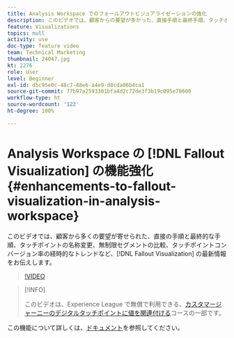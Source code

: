 ```yaml
---
title: Analysis Workspace でのフォールアウトビジュアライゼーションの強化
description: このビデオでは、顧客からの要望が多かった、直接手順と最終手順、タッチポイントの名称変更、無制限セグメントの比較、タッチポイントコンバージョン率の経時的なトレンドなど、フォールアウトビジュアライゼーションの更新について説明します。
feature: Visualizations
topics: null
activity: use
doc-type: feature video
team: Technical Marketing
thumbnail: 24047.jpg
kt: 2276
role: User
level: Beginner
exl-id: d5c95e0c-48c7-48e6-a4e9-d8cda06b4ca1
source-git-commit: 77b97a2593301bfa4d2c72de3f3b19c095e70600
workflow-type: ht
source-wordcount: '122'
ht-degree: 100%

---
```


# Analysis Workspace の [!DNL Fallout Visualization] の機能強化  {#enhancements-to-fallout-visualization-in-analysis-workspace}

このビデオでは、顧客から多くの要望が寄せられた、直接の手順と最終的な手順、タッチポイントの名称変更、無制限セグメントの比較、タッチポイントコンバージョン率の経時的なトレンドなど、[!DNL Fallout Visualization] の最新情報をお伝えします。

>[!VIDEO](https://video.tv.adobe.com/v/24047/?quality=12)

>[!INFO]
>
> このビデオは、Experience League で無償で利用できる、[カスタマージャーニーのデジタルタッチポイントに値を関連付ける](https://experienceleague.adobe.com/?recommended=Analytics-U-1-2020.2&amp;lang=ja)コースの一部です。

この機能について詳しくは、[ドキュメント](https://experienceleague.adobe.com/docs/analytics/analyze/analysis-workspace/visualizations/fallout/fallout-flow.html?lang=ja)を参照してください。
